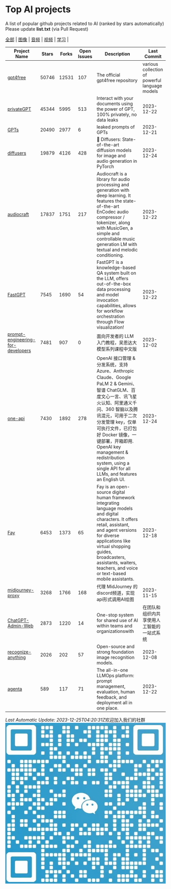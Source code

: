 # Top AI projects
A list of popular github projects related to AI (ranked by stars automatically)
Please update **list.txt** (via Pull Request)

<a href="./README.md">全部</a> |   <a href="./READMEpicture.md">图像</a> |   <a href="./READMEaudio.md">音频</a> | <a href="./READMEvideo.md">视频</a> | <a href="./READMElearn.md">学习</a> | 

| Project Name | Stars | Forks | Open Issues | Description | Last Commit |
| ------------ | ----- | ----- | ----------- | ----------- | ----------- |
| [gpt4free](https://github.com/xtekky/gpt4free) | 50746 | 12531 | 107 | The official gpt4free repository | various collection of powerful language models | 2023-12-24 |
| [privateGPT](https://github.com/imartinez/privateGPT) | 45344 | 5995 | 513 | Interact with your documents using the power of GPT, 100% privately, no data leaks | 2023-12-22 |
| [GPTs](https://github.com/linexjlin/GPTs) | 20490 | 2977 | 6 | leaked prompts of GPTs | 2023-12-21 |
| [diffusers](https://github.com/huggingface/diffusers) | 19879 | 4126 | 428 | 🤗 Diffusers: State-of-the-art diffusion models for image and audio generation in PyTorch | 2023-12-24 |
| [audiocraft](https://github.com/facebookresearch/audiocraft) | 17837 | 1751 | 217 | Audiocraft is a library for audio processing and generation with deep learning. It features the state-of-the-art EnCodec audio compressor / tokenizer, along with MusicGen, a simple and controllable music generation LM with textual and melodic conditioning. | 2023-12-22 |
| [FastGPT](https://github.com/labring/FastGPT) | 7545 | 1690 | 54 | FastGPT is a knowledge-based QA system built on the LLM, offers out-of-the-box data processing and model invocation capabilities, allows for workflow orchestration through Flow visualization! | 2023-12-22 |
| [prompt-engineering-for-developers](https://github.com/datawhalechina/prompt-engineering-for-developers) | 7481 | 907 | 0 | 面向开发者的 LLM 入门教程，吴恩达大模型系列课程中文版 | 2023-12-02 |
| [one-api](https://github.com/songquanpeng/one-api) | 7430 | 1892 | 278 | OpenAI 接口管理 & 分发系统，支持 Azure、Anthropic Claude、Google PaLM 2 & Gemini、智谱 ChatGLM、百度文心一言、讯飞星火认知、阿里通义千问、360 智脑以及腾讯混元，可用于二次分发管理 key，仅单可执行文件，已打包好 Docker 镜像，一键部署，开箱即用. OpenAI key management & redistribution system, using a single API for all LLMs, and features an English UI. | 2023-12-24 |
| [Fay](https://github.com/TheRamU/Fay) | 6453 | 1373 | 65 | Fay is an open-source digital human framework integrating language models and digital characters. It offers retail, assistant, and agent versions for diverse applications like virtual shopping guides, broadcasters, assistants, waiters, teachers, and voice or text-based mobile assistants. | 2023-12-18 |
| [midjourney-proxy](https://github.com/novicezk/midjourney-proxy) | 3268 | 1766 | 168 | 代理 MidJourney 的discord频道，实现api形式调用AI绘图 | 2023-11-15 |
| [ChatGPT-Admin-Web](https://github.com/AprilNEA/ChatGPT-Admin-Web) | 2873 | 1220 | 14 | One-stop system for shared use of AI within teams and organizationswith | 在团队和组织内共享使用人工智能的一站式系统 | 2023-12-17 |
| [recognize-anything](https://github.com/xinyu1205/recognize-anything) | 2026 | 202 | 57 | Open-source and strong foundation image recognition models. | 2023-12-08 |
| [agenta](https://github.com/Agenta-AI/agenta) | 589 | 117 | 71 | The all-in-one LLMOps platform: prompt management, evaluation, human feedback, and deployment all in one place. | 2023-12-22 |

*Last Automatic Update: 2023-12-25T04:20:31Z*欢迎加入我们的社群 ![](https://raw.githubusercontent.com/mouuii/picture/master/weichat.jpg) 